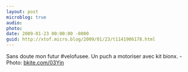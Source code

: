 ```yaml
---
layout: post
microblog: true
audio: 
photo: 
date: 2009-01-23 00:00:00 -0000
guid: http://xtof.micro.blog/2009/01/23/t1141906178.html
---
```

Sans doute mon futur #velofusee. Un puch a motoriser avec kit bionx. - Photo: [bkite.com/03Yjn](http://bkite.com/03Yjn)
